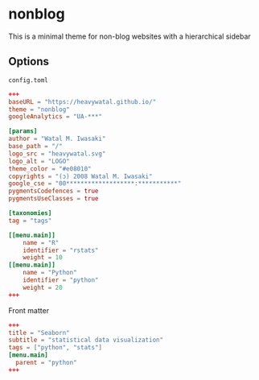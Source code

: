 # nonblog

This is a minimal theme for non-blog websites with a hierarchical sidebar

## Options

`config.toml`

```toml
+++
baseURL = "https://heavywatal.github.io/"
theme = "nonblog"
googleAnalytics = "UA-***"

[params]
author = "Watal M. Iwasaki"
base_path = "/"
logo_src = "heavywatal.svg"
logo_alt = "LOGO"
theme_color = "#e08010"
copyrights = "(ɔ) 2008 Watal M. Iwasaki"
google_cse = "00*******************:***********"
pygmentsCodefences = true
pygmentsUseClasses = true

[taxonomies]
tag = "tags"

[[menu.main]]
    name = "R"
    identifier = "rstats"
    weight = 10
[[menu.main]]
    name = "Python"
    identifier = "python"
    weight = 20
+++
```

Front matter

```toml
+++
title = "Seaborn"
subtitle = "statistical data visualization"
tags = ["python", "stats"]
[menu.main]
  parent = "python"
+++
```
